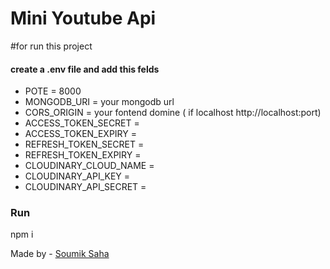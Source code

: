# Mini Youtube Api 

#for run this project
<h4>create a .env file and add this felds</h4>

- POTE = 8000
- MONGODB_URI = your mongodb url
- CORS_ORIGIN = your fontend domine ( if localhost http://localhost:port)
- ACCESS_TOKEN_SECRET =
- ACCESS_TOKEN_EXPIRY =
- REFRESH_TOKEN_SECRET =
- REFRESH_TOKEN_EXPIRY =
- CLOUDINARY_CLOUD_NAME =
- CLOUDINARY_API_KEY =
- CLOUDINARY_API_SECRET =

<h3>Run</h3>
<p>npm i</p>

Made by - [Soumik Saha](https://www.facebook.com/soumik.saha.1088)